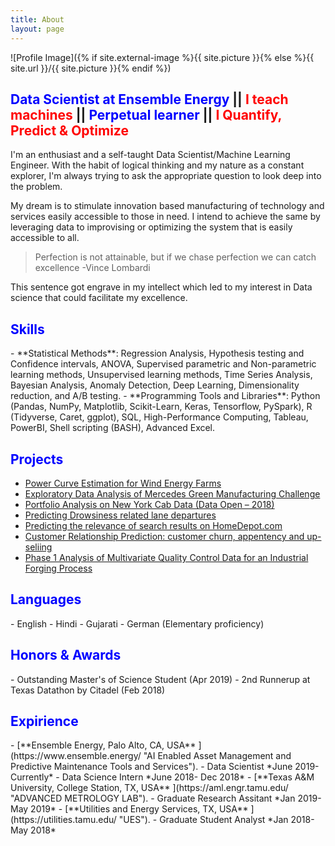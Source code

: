 ```yaml
---
title: About
layout: page
---
```


![Profile Image]({% if site.external-image %}{{ site.picture }}{% else %}{{ site.url }}/{{ site.picture }}{% endif %})

<H2>  <span style="color:Blue">Data Scientist at Ensemble Energy</span> ||<span style="color:Red"> I teach machines </span>||<span style="color:Blue"> Perpetual learner </span>|| <span style="color:Red">I Quantify, Predict & Optimize</span></H2>

I'm an enthusiast and a self-taught Data Scientist/Machine Learning Engineer. With the habit of logical thinking and my nature as a constant explorer, I'm always trying to ask the appropriate question to look deep into the problem.


My dream is to stimulate innovation based manufacturing of technology and services easily accessible to those in need. I intend to achieve the same by leveraging data to improvising or optimizing the system that is easily accessible to all.


> Perfection is not attainable, but if we chase perfection we can catch excellence -Vince Lombardi


This sentence got engrave in my intellect which led to my interest in Data science that could facilitate my excellence.


<H2>  <span style="color:Blue"> Skills</span></H2>
- **Statistical Methods**: Regression Analysis, Hypothesis testing and Confidence intervals, ANOVA, Supervised parametric and Non-parametric learning methods, Unsupervised learning methods, Time Series Analysis, Bayesian Analysis, Anomaly Detection, Deep Learning, Dimensionality reduction, and A/B testing.
- **Programming Tools and Libraries**:  Python (Pandas, NumPy, Matplotlib, Scikit-Learn, Keras, Tensorflow, PySpark), R (Tidyverse, Caret, ggplot), SQL, High-Performance Computing, Tableau, PowerBI, Shell scripting (BASH), Advanced Excel.

<h2><span style="color:Blue">Projects</span></h2>

<ul>
	<li><a href="https://github.com/jayshah5696/Power_Curve_Estimation">Power Curve Estimation for Wind Energy Farms</a></li>
	<li><a href="https://github.com/jayshah5696/Kaggle_Mercedes">Exploratory Data Analysis of Mercedes Green Manufacturing Challenge</a></li>
	<li><a href="https://github.com/jayshah5696/DataOpen-2018">Portfolio Analysis on New York Cab Data (Data Open – 2018)</a></li>
	<li><a href="https://jayshah5696.github.io/drowsy_driving/">Predicting Drowsiness related lane departures</a></li>
	<li><a href="https://github.com/jayshah5696/Kaggle_HomeDepot">Predicting the relevance of search results on HomeDepot.com</a></li>
	<li><a href="https://github.com/jayshah5696/Crm-Analytics">Customer Relationship Prediction: customer churn, appentency and up-seliing</a></li>
	<li><a href="https://github.com/jayshah5696/Phase1_Analysis">Phase 1 Analysis of Multivariate Quality Control Data for an Industrial Forging Process</a></li>
</ul>

<H2>  <span style="color:Blue"> Languages</span></H2>
- English
- Hindi
- Gujarati
- German (Elementary proficiency)


<H2>  <span style="color:Blue"> Honors & Awards</span></H2>
- Outstanding Master's of Science Student (Apr 2019)
- 2nd Runnerup at Texas Datathon by Citadel (Feb 2018)

<H2>  <span style="color:Blue"> Expirience</span></H2>
- [**Ensemble Energy, Palo Alto, CA, USA** ](https://www.ensemble.energy/  "AI Enabled Asset Management and Predictive Maintenance Tools and Services").
	- Data Scientist *June 2019- Currently*
	- Data Science Intern *June 2018- Dec 2018*
- [**Texas A&M University, College Station, TX, USA** ](https://aml.engr.tamu.edu/  "ADVANCED METROLOGY LAB").
	- Graduate Research Assitant  *Jan 2019- May 2019*
- [**Utilities and Energy Services, TX, USA** ](https://utilities.tamu.edu/  "UES").
	- Graduate Student Analyst *Jan 2018- May 2018*

